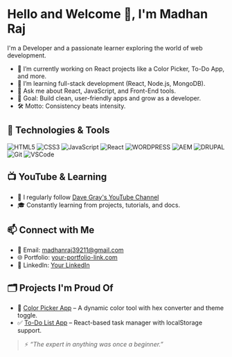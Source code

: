 # Hello and Welcome 👋, I'm Madhan Raj

I'm a Developer and a passionate learner exploring the world of web development.

- 🚀 I’m currently working on React projects like a Color Picker, To-Do App, and more.
- 🌱 I’m learning full-stack development (React, Node.js, MongoDB).
- 💬 Ask me about React, JavaScript, and Front-End tools.
- 🎯 Goal: Build clean, user-friendly apps and grow as a developer.
- 🛠 Motto: Consistency beats intensity.

## 🔧 Technologies & Tools

![HTML5](https://img.shields.io/badge/HTML5-E34F26?style=for-the-badge&logo=html5&logoColor=white)
![CSS3](https://img.shields.io/badge/CSS3-1572B6?style=for-the-badge&logo=css3&logoColor=white)
![JavaScript](https://img.shields.io/badge/JavaScript-F7DF1E?style=for-the-badge&logo=javascript&logoColor=black)
![React](https://img.shields.io/badge/React-20232A?style=for-the-badge&logo=react&logoColor=61DAFB)
![WORDPRESS](https://img.shields.io/badge/WORDPRESS-fff?style=for-the-badge&logo=wordpress&logoColor=blue)
![AEM](https://img.shields.io/badge/AEM-008000?style=for-the-badge&logo=adobe&logoColor=yellow)
![DRUPAL](https://img.shields.io/badge/DRUPAL-20232A?style=for-the-badge&logo=drupal&logoColor=blue)
![Git](https://img.shields.io/badge/Git-F05032?style=for-the-badge&logo=git&logoColor=white)
![VSCode](https://img.shields.io/badge/VS%20Code-007ACC?style=for-the-badge&logo=visual-studio-code&logoColor=white)

## 📺 YouTube & Learning
- 📘 I regularly follow [Dave Gray's YouTube Channel](https://www.youtube.com/c/DaveGrayTeachesCode)
- 🎓 Constantly learning from projects, tutorials, and docs.

## 📫 Connect with Me
- 📧 Email: madhanraj39211@gmail.com
- 🌐 Portfolio: [your-portfolio-link.com](https://your-portfolio-link.com)
- 💼 LinkedIn: [Your LinkedIn](https://www.linkedin.com/in/madhan-raj-23401a22b/)

## 🗂️ Projects I'm Proud Of
- 🎨 [Color Picker App](#) – A dynamic color tool with hex converter and theme toggle.
- ✅ [To-Do List App](#) – React-based task manager with localStorage support.

> ⚡ *“The expert in anything was once a beginner.”*
